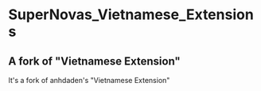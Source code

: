 # SuperNovas_Vietnamese_Extensions



## A fork of "Vietnamese Extension" 

It's a fork of anhdaden's "Vietnamese Extension"

